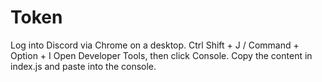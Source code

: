 # Token
Log into Discord via Chrome on a desktop.
Ctrl Shift + J / Command + Option + I
Open Developer Tools, then click Console.
Copy the content in index.js and paste into the console.
